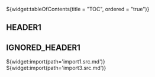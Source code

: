<!--@nrg.languages=en,ru-->

${widget:tableOfContents(title = "TOC", ordered = "true")}

## HEADER1

## IGNORED_HEADER1<!--toc.ignore-->
${widget:import(path='import1.src.md')}
${widget:import(path='import3.src.md')}
